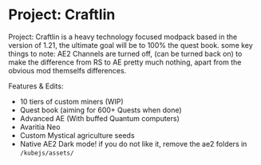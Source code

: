 # Project: Craftlin


Project: Craftlin is a heavy technology focused modpack based in the version of 1.21, the ultimate goal will be to 100% the quest book. some key things to note: AE2 Channels are turned off, (can be turned back on) to make the difference from RS to AE pretty much nothing, apart from the obvious mod themselfs differences.

Features & Edits:
* 10 tiers of custom miners (WIP)
* Quest book (aiming  for 600+ Quests when done)
* Advanced AE (With buffed Quantum computers)
* Avaritia Neo
* Custom Mystical agriculture seeds
* Native AE2 Dark mode! if you do not like it, remove the ae2 folders in `/kubejs/assets/`
